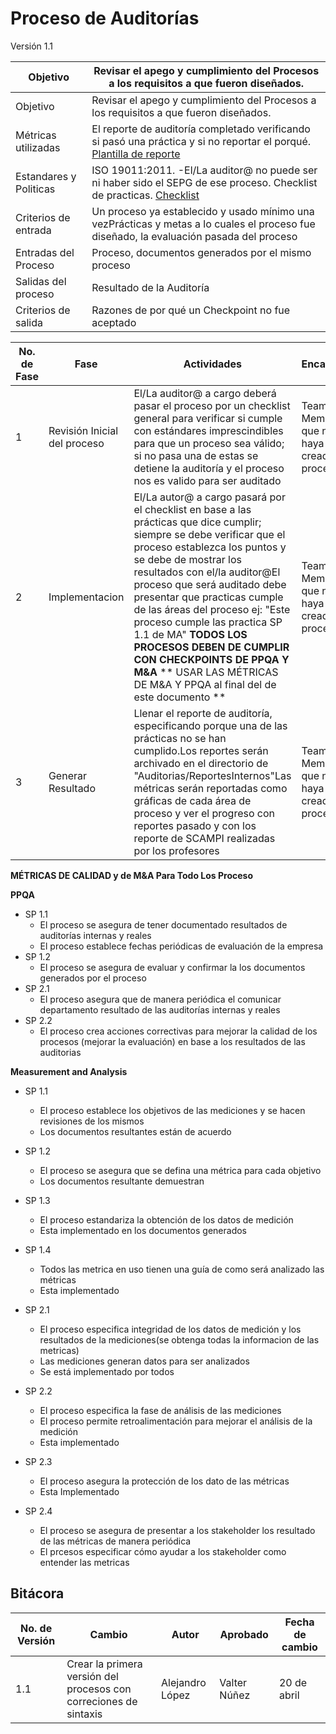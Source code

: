 # Proceso de Auditorías
Versión 1.1


 |    Objetivo   |    Revisar el apego y cumplimiento del Procesos a los requisitos a que fueron diseñados.   |
 | --- | --- |
 |    Objetivo   |    Revisar el apego y cumplimiento del Procesos a los requisitos a que fueron diseñados.   |
|    Métricas utilizadas   | El reporte de auditoría completado verificando si pasó una práctica y si no reportar el porqué. [Plantilla de reporte](https://github.com/CaveLabs-1/Wiki/blob/AleLopezPerez1312-patch-6/Auditorias/Platilla%20Reporte%20De%20Estatus.docx?raw=true) |
|    Estandares y Politicas   |    ISO 19011:2011.  -El/La auditor@ no puede ser ni haber sido el SEPG de ese proceso. Checklist de practicas. [Checklist](https://github.com/CaveLabs-1/Wiki/blob/AleLopezPerez1312-patch-6/Auditorias/Checklist.docx?raw=true)    |
|    Criterios de entrada   |    Un proceso ya establecido y usado mínimo una vezPrácticas y metas a lo cuales el proceso fue  diseñado, la evaluación pasada del proceso   |
|    Entradas del Proceso   |    Proceso, documentos generados por el mismo proceso   |
|    Salidas del proceso   |    Resultado de la Auditoría   |
|    Criterios de salida   |    Razones de por qué un Checkpoint no fue aceptado   |






|                               **No. de Fase**                         |                                  Fase                         |                                  Actividades                         |                                  Encargado                         |
| --- | --- | --- | --- |
|     1    |     Revisión Inicial del proceso    |     El/La auditor@ a cargo deberá pasar el proceso por un checklist general para verificar si cumple con estándares     imprescindibles para que un proceso sea válido; si no pasa una de estas se detiene la auditoría y el proceso nos es valido para ser auditado    |     Team Member que no haya creado el proceso        |
|     2    |     Implementacion    |     El/La autor@ a cargo pasará por el checklist en base a las prácticas que dice cumplir; siempre se debe verificar que el proceso establezca los puntos y se debe de mostrar los resultados con el/la auditor@El proceso que será auditado debe presentar que practicas cumple de las áreas del proceso ej:    &quot;Este proceso cumple las practica SP 1.1 de MA&quot; **TODOS LOS PROCESOS DEBEN DE CUMPLIR CON CHECKPOINTS DE PPQA Y M&amp;A**  **      USAR LAS MÉTRICAS DE M&amp;A Y PPQA                                                                               al final del de este documento      **             | Team Member que no haya creado el proceso          |
|     3    |     Generar Resultado    | Llenar el reporte de auditoría, especificando porque una de las prácticas no se han cumplido.Los reportes serán archivado en el directorio de &quot;Auditorias/ReportesInternos&quot;Las métricas serán reportadas como gráficas de cada área de proceso y ver el progreso con reportes pasado y con los reporte de SCAMPI realizadas por los profesores | Team Member que no haya creado el proceso          |

















**MÉTRICAS DE CALIDAD y de M&amp;A Para Todo Los Proceso**

**PPQA**

- SP         1.1
  - El proceso se asegura de tener documentado resultados de auditorías                 internas y reales
  - El proceso establece fechas periódicas de evaluación de la empresa
- SP         1.2
  - El proceso se asegura de evaluar y confirmar la los documentos generados por el proceso 
- SP         2.1
  - El proceso asegura que de manera periódica el comunicar departamento                 resultado de las auditorías internas y reales
- SP         2.2
  - El proceso crea acciones correctivas para mejorar la calidad de los                 procesos (mejorar la evaluación) en base a los resultados de las                 auditorias



**Measurement and Analysis**

- SP 1.1
  - El proceso establece los objetivos de las mediciones y se hacen revisiones de los mismos
  - Los documentos resultantes están de acuerdo

- SP 1.2
  - El proceso se asegura que se defina una métrica para cada objetivo
  - Los documentos resultante demuestran
- SP 1.3
  - El proceso estandariza la obtención de los datos de medición
  - Esta implementado en los documentos generados
- SP 1.4
  - Todos las metrica en uso tienen una guía de como será analizado las métricas
  - Esta implementado
- SP 2.1
  - El proceso especifica integridad de los datos de medición y los resultados de la mediciones(se obtenga todas la informacion de las metricas)
  - Las mediciones generan datos para ser analizados
  - Se está implementado por todos

- SP 2.2
  - El proceso especifica la fase de análisis de las mediciones
  - El proceso permite retroalimentación para mejorar el análisis de la medición
  - Esta implementado



- SP 2.3
  - El proceso asegura la protección de los dato de las métricas
  - Esta Implementado
- SP 2.4
  - El proceso se asegura de presentar a los stakeholder los resultado de las métricas de manera periódica
  - El prcesos especificar cómo ayudar a los stakeholder como entender  las metricas
  
  
## Bitácora
No. de Versión | Cambio | Autor | Aprobado | Fecha de cambio
------------|------|-------------|-----------|-----------
1.1 | Crear la primera versión del procesos con correciones de sintaxis| Alejandro López | Valter Núñez | 20 de abril

